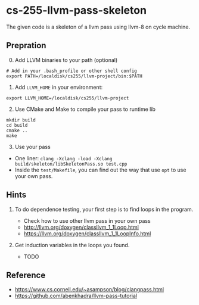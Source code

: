 # cs-255-llvm-pass-skeleton
The given code is a skeleton of a llvm pass using llvm-8 on cycle machine.

## Prepration
0. Add LLVM binaries to your path (optional)
```
# Add in your .bash_profile or other shell config
export PATH=/localdisk/cs255/llvm-project/bin:$PATH
```

1. Add `LLVM_HOME` in your environment:
```
export LLVM_HOME=/localdisk/cs255/llvm-project
```

2. Use CMake and Make to compile your pass to runtime lib
```
mkdir build
cd build
cmake ..
make
```

3. Use your pass
- One liner: `clang -Xclang -load -Xclang build/skeleton/libSkeletonPass.so test.cpp`
- Inside the `test/Makefile`, you can find out the way that use `opt` to
use your own pass.

## Hints
1. To do dependence testing, your first step is to find loops in the program.
	- Check how to use other llvm pass in your own pass
	- http://llvm.org/doxygen/classllvm_1_1Loop.html
	- https://llvm.org/doxygen/classllvm_1_1LoopInfo.html

2. Get induction variables in the loops you found.
	- TODO

## Reference
- https://www.cs.cornell.edu/~asampson/blog/clangpass.html
- https://github.com/abenkhadra/llvm-pass-tutorial
